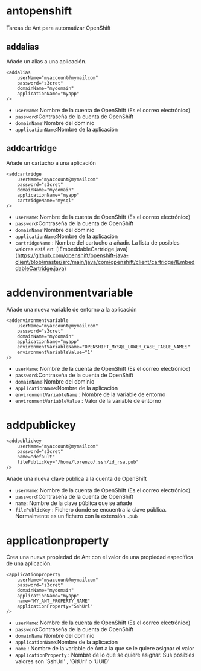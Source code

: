 # antopenshift


Tareas de Ant para automatizar OpenShift


## addalias
Añade un alias a una aplicación.

```
<addalias 
    userName="myaccount@mymailcom" 
    password="s3cret" 
    domainName="mydomain" 
    applicationName="myapp" 
/>
```

  * `userName`: Nombre de la cuenta de OpenShift (Es el correo electrónico)
  * `password`:Contraseña de la cuenta de OpenShift
  * `domainName`:Nombre del dominio
  * `applicationName`:Nombre de la aplicación

## addcartridge

Añade un cartucho a una aplicación

```
<addcartridge     
    userName="myaccount@mymailcom" 
    password="s3cret" 
    domainName="mydomain" 
    applicationName="myapp"  
    cartridgeName="mysql" 
/>
```

  * `userName`: Nombre de la cuenta de OpenShift (Es el correo electrónico)
  * `password`:Contraseña de la cuenta de OpenShift
  * `domainName`:Nombre del dominio
  * `applicationName`:Nombre de la aplicación
  * `cartridgeName` : Nombre del cartucho a añadir. La lista de posibles valores está en: [IEmbeddableCartridge.java] (https://github.com/openshift/openshift-java-client/blob/master/src/main/java/com/openshift/client/cartridge/IEmbeddableCartridge.java)

# addenvironmentvariable

Añade una nueva variable de entorno a la aplicación

```
<addenvironmentvariable     
    userName="myaccount@mymailcom" 
    password="s3cret" 
    domainName="mydomain" 
    applicationName="myapp"  
    environmentVariableName="OPENSHIFT_MYSQL_LOWER_CASE_TABLE_NAMES" 
    environmentVariableValue="1"
/>
```

  * `userName`: Nombre de la cuenta de OpenShift (Es el correo electrónico)
  * `password`:Contraseña de la cuenta de OpenShift
  * `domainName`:Nombre del dominio
  * `applicationName`:Nombre de la aplicación
  * `environmentVariableName` : Nombre de la variable de entorno
  * `environmentVariableValue` : Valor de la variable de entorno

# addpublickey

```
<addpublickey     
    userName="myaccount@mymailcom" 
    password="s3cret" 
    name="default" 
    filePublicKey="/home/lorenzo/.ssh/id_rsa.pub"
/>
```

Añade una nueva clave pública a la cuenta de OpenShift

  * `userName`: Nombre de la cuenta de OpenShift (Es el correo electrónico)
  * `password`:Contraseña de la cuenta de OpenShift
  * `name`: Nombre de la clave pública que se añade
  * `filePublicKey` : Fichero donde se encuentra la clave pública. Normalmente es un fichero con la extensión `.pub`

# applicationproperty

Crea una nueva propiedad de Ant con el valor de una propiedad específica de una aplicación.

```
<applicationproperty     
    userName="myaccount@mymailcom" 
    password="s3cret" 
    domainName="mydomain" 
    applicationName="myapp"  
    name="MY_ANT_PROPERTY_NAME" 
    applicationProperty="SshUrl"
/>
```

  * `userName`: Nombre de la cuenta de OpenShift (Es el correo electrónico)
  * `password`:Contraseña de la cuenta de OpenShift
  * `domainName`:Nombre del dominio
  * `applicationName`:Nombre de la aplicación
  * `name` : Nombre de la variable de Ant a la que se le quiere asignar el valor
  * `applicationProperty` : Nombre de lo que se quiere asignar. Sus posibles valores son 'SshUrl' , 'GitUrl' o 'UUID'


